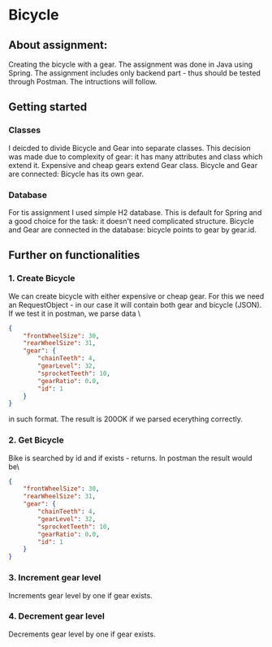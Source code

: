# Bicycle

## About assignment: 
Creating the bicycle with a gear. 
The assignment was done in Java using Spring. The assignment includes only backend part - thus should be tested through Postman. The intructions will follow.

## Getting started

### Classes
I deicded to divide Bicycle and Gear into separate classes. This decision was made due to complexity of gear: it has many attributes and class which extend it. 
Expensive and cheap gears extend Gear class. Bicycle and Gear are connected: Bicycle has its own gear.

### Database
For tis assignment I used simple H2 database. This is default for Spring and a good choice for the task: it doesn't need complicated structure. Bicycle and Gear are connected in 
the database: bicycle points to gear by gear.id.


## Further on functionalities

### 1. Create Bicycle
We can create bicycle with either expensive or cheap gear. For this we need an RequestObject - in our case it will contain both gear and bicycle (JSON).
If we test it in postman, we parse data \
```json
{
    "frontWheelSize": 30,
    "rearWheelSize": 31,
    "gear": {
        "chainTeeth": 4,
        "gearLevel": 32,
        "sprocketTeeth": 10,
        "gearRatio": 0.0,
        "id": 1
    }
} 
```
in such format. The result is 200OK if we parsed ecerything correctly.

### 2. Get Bicycle
Bike is searched by id and if exists - returns. In postman the result would be\
```json
{
    "frontWheelSize": 30, 
    "rearWheelSize": 31,
    "gear": {
        "chainTeeth": 4,
        "gearLevel": 32,
        "sprocketTeeth": 10,
        "gearRatio": 0.0,
        "id": 1
    }
}
```

### 3. Increment gear level
Increments gear level by one if gear exists.

### 4. Decrement gear level
Decrements gear level by one if gear exists.
